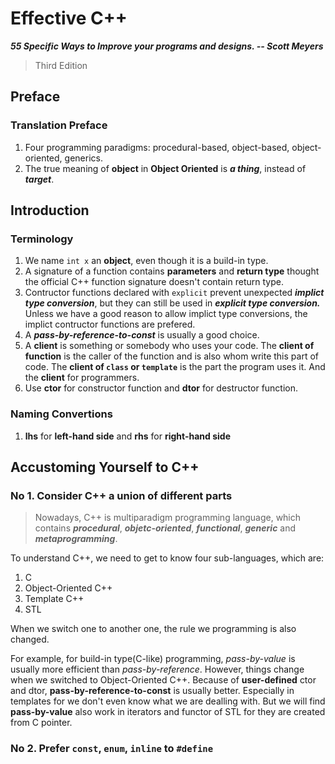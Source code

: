 # Effective C++

***55 Specific Ways to Improve your programs and designs. -- Scott Meyers***

> Third Edition

## Preface

### Translation Preface

1. Four programming paradigms: procedural-based, object-based, object-oriented, generics.
2. The true meaning of **object** in **Object Oriented** is ***a thing***, instead of ***target***.

## Introduction

### Terminology

1. We name `int x` an **object**, even though it is a build-in type.
2. A signature of a function contains **parameters** and **return type** thought the official C++ function signature doesn't contain return type.
3. Contructor functions declared with `explicit` prevent unexpected ***implict type conversion***, but they can still be used in ***explicit type conversion.*** Unless we have a good reason to allow implict type conversions, the implict contructor functions are prefered.
4. A ***pass-by-reference-to-const*** is usually a good choice.
5. A **client** is something or somebody who uses your code. The **client of function** is the caller of the function and is also whom write this part of code. The **client of `class` or `template`** is the part the program uses it. And the **client** for programmers.
6. Use **ctor** for constructor function and **dtor** for destructor function.

### Naming Convertions

1. **lhs** for **left-hand side** and **rhs** for **right-hand side**

## Accustoming Yourself to C++

### No 1. Consider C++ a union of different parts

> Nowadays, C++ is multiparadigm programming language, which contains ***procedural***, ***objetc-oriented***, ***functional***, ***generic*** and ***metaprogramming***.

To understand C++, we need to get to know four sub-languages, which are:

1. C
2. Object-Oriented C++
3. Template C++
4. STL

When we switch one to another one, the rule we programming is also changed. 

For example, for build-in type(C-like) programming, *pass-by-value* is usually more efficient than *pass-by-reference*. However, things change when we switched to Object-Oriented C++. Because of **user-defined** ctor and dtor, **pass-by-reference-to-const** is usually better. Especially in templates for we don't even know what we are dealling with. But we will find **pass-by-value** also work in iterators and functor of STL for they are created from C pointer.

### No 2. Prefer `const`, `enum`, `inline` to `#define`


